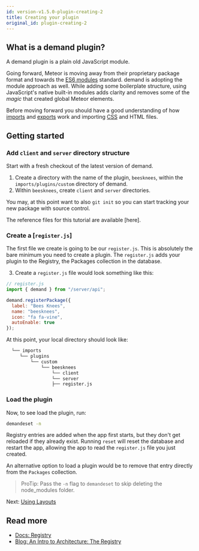```yaml
---
id: version-v1.5.0-plugin-creating-2
title: Creating your plugin
original_id: plugin-creating-2
---
```

    
## What is a demand plugin?

A demand plugin is a plain old JavaScript module.

Going forward, Meteor is moving away from their proprietary package format and towards the [ES6 modules](http://exploringjs.com/es6/ch_modules.html) standard. demand is adopting the module approach as well. While adding some boilerplate structure, using JavaScript's native built-in modules adds clarity and removes some of the _magic_ that created global Meteor elements. 

Before moving forward you should have a good understanding of how [imports](https://developer.mozilla.org/en/docs/web/javascript/reference/statements/import) and
[exports](https://developer.mozilla.org/en/docs/web/javascript/reference/statements/export) work
and importing [CSS](https://guide.meteor.com/build-tool.html#css-importing) and HTML files.

## Getting started

### Add `client` and `server` directory structure

Start with a fresh checkout of the latest version of demand.

1. Create a directory with the name of the plugin, `beesknees`, within the `imports/plugins/custom` directory of demand.
2. Within `beesknees`, create `client` and `server` directories.

You may, at this point want to also `git init` so you can start tracking your new package with source control. 

The reference files for this tutorial are available [here].

### Create a [`register.js`]

The first file we create is going to be our `register.js`. This is absolutely the bare minimum you need to create
a plugin. The `register.js` adds your plugin to the Registry, the Packages collection in the database. 

3. Create a `register.js` file would look something like this:

```js
// register.js
import { demand } from "/server/api";

demand.registerPackage({
  label: "Bees Knees",
  name: "beesknees",
  icon: "fa fa-vine",
  autoEnable: true
});
```

At this point, your local directory should look like:

```sh
  └── imports
     └── plugins
         └── custom
             └── beesknees
                 └── client
                 └── server
                 ├── register.js
 ```

### Load the plugin

Now, to see load the plugin, run:

```sh
demandeset -n
```

Registry entries are added when the app first starts, but they don't get reloaded if they already exist. Running `reset` will reset the database and restart the app, allowing the app to read the `register.js` file you just created.

An alternative option to load a plugin would be to remove that entry directly from the `Packages` collection.

> ProTip: Pass the `-n` flag to `demandeset` to skip deleting the node_modules folder.

Next: [Using Layouts](plugin-layouts-3.md)

## Read more

- [Docs: Registry](registry.md)
- [Blog: An Intro to Architecture: The Registry](https://blog.demandcluster.com/an-intro-to-architecture-the-registry/)
